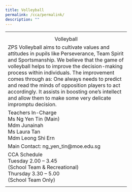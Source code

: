 ```yaml
---
title: Volleyball
permalink: /cca/permalink/
description: ""
---
```

<table style="border-collapse:
 collapse;width:287pt" width="383" cellspacing="0" cellpadding="0" border="0"><colgroup><col style="mso-width-source:userset;mso-width-alt:14006;width:287pt" width="383"></colgroup><tbody><tr style="mso-height-source:userset;height:7.5pt" height="10"><td style="height:7.5pt;width:287pt" width="383" class="xl66" height="10"></td></tr><tr style="height:15.75pt" height="21"><td style="height:15.75pt" class="xl68" height="21">
<center>Volleyball</center>
</td></tr><tr style="mso-height-source:userset;height:120.75pt" height="161"><td style="height:120.75pt;border-top:none;
  width:287pt" width="383" class="xl65" height="161">ZPS Volleyball aims to cultivate values and attitudes in pupils like Perseverance, Team Spirit and Sportsmanship. We believe that the game of volleyball helps to improve the decision-making process within individuals. The improvement comes through as: One always needs to predict and read the minds of opposition players to act accordingly. It assists in boosting one’s intellect and allow them to make some very delicate impromptu decision.</td></tr><tr style="height:75.75pt" height="101"><td style="height:75.75pt;width:287pt" width="383" class="xl67" height="101">Teachers In-Charge<span style="mso-spacerun:yes"></span>
<br>Ms Ng Yen Tin (Main)<span style="mso-spacerun:yes">
<br>Mdm Junainah<span style="mso-spacerun:yes"> </span>
<br>Ms Laura Tan<span style="mso-spacerun:yes"> </span>
<br>Mdm Leong Shi Ern<span style="mso-spacerun:yes"></span></span></td></tr><tr style="height:15.75pt" height="21"><td style="height:15.75pt;border-top:none;
  width:287pt" width="383" class="xl67" height="21">Main Contact: ng_yen_tin@moe.edu.sg</td></tr><tr style="height:45.75pt" height="61"><td style="height:45.75pt;border-top:none;
  width:287pt" width="383" class="xl67" height="61">CCA Schedule<span style="mso-spacerun:yes"></span>
<br>Tuesday 2.00 – 3.45 
<br>(School Team &amp; Recreational)<span style="mso-spacerun:yes"></span>
<br>Thursday 3.30 – 5.00 
<br>(School Team Only)</td></tr><tr style="mso-height-source:userset;height:6.0pt" height="8"><td style="height:6.0pt;width:287pt" width="383" class="xl69" height="8"></td></tr></tbody></table>